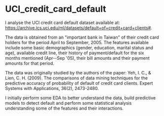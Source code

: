 # UCI_credit_card_default

I analyse the UCI credit card default dataset available at: https://archive.ics.uci.edu/ml/datasets/default+of+credit+card+clients#.

The data is obtained from an "important bank in Taiwan" of their credit card holders for the period April to September, 2005. The features available include some basic demographics (gender, education, marital status and age), available credit line, their history of payment/default for the six months mentioned (Apr--Sep '05), their bill amounts and their payment amounts for that period.

The data was originally studied by the authors of the paper: Yeh, I. C., & Lien, C. H. (2009). The comparisons of data mining techniques for the predictive accuracy of probability of default of credit card clients. Expert Systems with Applications, 36(2), 2473-2480.

I initially perform some EDA to better understand the data, build predictive models to detect default and perform some statistical analysis understanding some of the features and their interactions.
